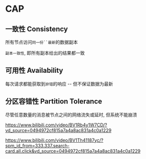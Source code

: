 # CAP

## 一致性 Consistency

所有节点访问`同一份``最新`的数据副本

`副本一致性`, 即所有副本给出的结果都一致

## 可用性 Availability

每次请求都能获取到`非错`的响应 -- 但不保证数据为最新

## 分区容错性 Partition Tolerance

尽管任意数量的消息被节点之间的网络流失或延时, 但系统不能崩溃




https://www.bilibili.com/video/BV1Rb4y1W7CD/?vd_source=0494972cf815a7a4a8ac831a4c0a1229

https://www.bilibili.com/video/BV1Th41187yc/?spm_id_from=333.337.search-card.all.click&vd_source=0494972cf815a7a4a8ac831a4c0a1229
